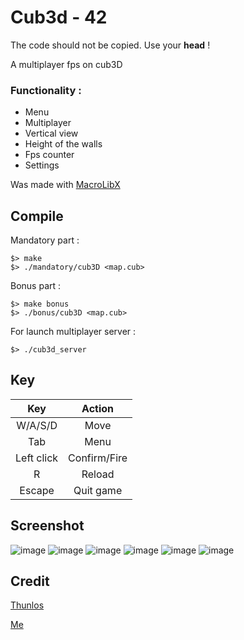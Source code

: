 # Cub3d - 42
The code should not be copied. Use your <strong>head</strong> !

A multiplayer fps on cub3D
### Functionality :</h3>
- Menu
- Multiplayer
- Vertical view
- Height of the walls
- Fps counter
- Settings

Was made with [MacroLibX](https://github.com/seekrs/MacroLibX)
## Compile
Mandatory part :
```
$> make
$> ./mandatory/cub3D <map.cub>
```
Bonus part : 
```
$> make bonus
$> ./bonus/cub3D <map.cub>
```
For launch multiplayer server : 
```
$> ./cub3d_server
```
## Key
| Key | Action |
| :---: | :---: |
| W/A/S/D | Move |
| Tab | Menu |
| Left click | Confirm/Fire |
| R | Reload |
| Escape | Quit game |

## Screenshot
![image](https://github.com/Kum1ta/cub3d/assets/59119791/738717d9-ca39-4d3c-af33-d2c739acf890)
![image](https://github.com/Kum1ta/cub3d/assets/59119791/12fdb575-67d3-466b-a7e7-64285fd48871)
![image](https://github.com/Kum1ta/cub3d/assets/59119791/c869368f-81a2-4dd0-b0bd-2c17c9d93f1e)
![image](https://github.com/Kum1ta/cub3d/assets/59119791/49aa9543-f3f2-4636-a93d-579acf4449aa)
![image](https://github.com/Kum1ta/cub3d/assets/59119791/53589e3e-7f25-48d2-a0ab-57c22a5edbea)
![image](https://github.com/Kum1ta/cub3d/assets/59119791/e29b4b61-3c96-43d1-82dd-e411a877674d)

## Credit
[Thunlos](https://github.com/Poul0s)

[Me](https://github.com/Kum1ta)
